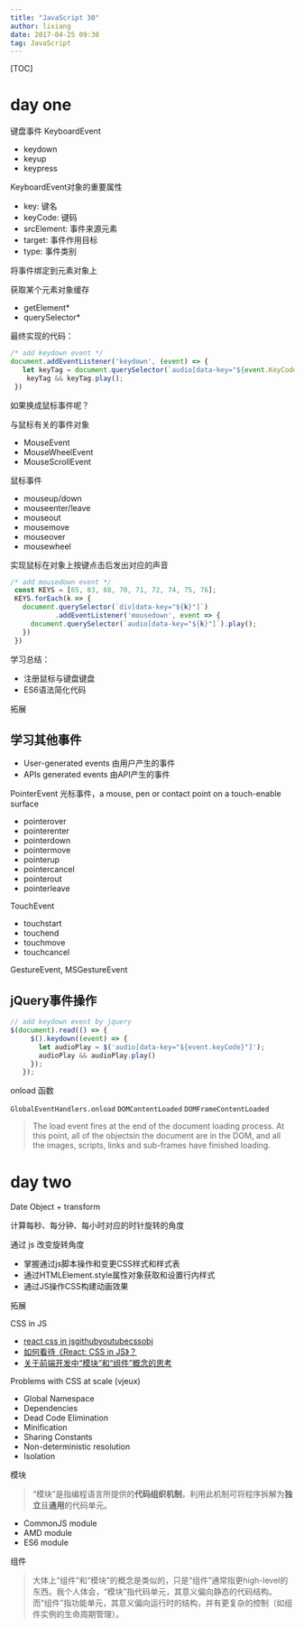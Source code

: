 ```yaml
---
title: "JavaScript 30"
author: lixiang
date: 2017-04-25 09:30
tag: JavaScript
---
```


[TOC]

# day one

键盘事件 KeyboardEvent

* keydown
* keyup
* keypress

KeyboardEvent对象的重要属性

* key: 键名
* keyCode: 键码
* srcElement: 事件来源元素
* target: 事件作用目标
* type: 事件类别

将事件绑定到元素对象上

获取某个元素对象缓存

* getElement*
* querySelector*

最终实现的代码：

``` javascript
/* add keydown event */
document.addEventListener('keydown', (event) => {
   let keyTag = document.querySelector(`audio[data-key="${event.KeyCode}"]`);
    keyTag && keyTag.play();
 })
```

如果换成鼠标事件呢？

与鼠标有关的事件对象

* MouseEvent
* MouseWheelEvent
* MouseScrollEvent

鼠标事件

* mouseup/down
* mouseenter/leave
* mouseout
* mousemove
* mouseover
* mousewheel

实现鼠标在对象上按键点击后发出对应的声音

``` javascript
/* add mousedown event */
 const KEYS = [65, 83, 68, 70, 71, 72, 74, 75, 76];
 KEYS.forEach(k => {
   document.querySelector(`div[data-key="${k}"]`)
           .addEventListener('mousedown', event => {
     document.querySelector(`audio[data-key="${k}"]`).play();
   })
 })
```

学习总结：

* 注册鼠标与键盘键盘
* ES6语法简化代码

拓展

## 学习其他事件

* User-generated events 由用户产生的事件
* APIs generated events 由API产生的事件

PointerEvent 光标事件，a mouse, pen or contact point on a touch-enable surface

* pointerover
* pointerenter
* pointerdown
* pointermove
* pointerup
* pointercancel
* pointerout
* pointerleave

TouchEvent

* touchstart
* touchend
* touchmove
* touchcancel

GestureEvent, MSGestureEvent

## jQuery事件操作

``` javascript
// add keydown event by jquery
$(document).read(() => {
     $().keydown((event) => {
       let audioPlay = $('audio[data-key="${event.keyCode}"]');
       audioPlay && audioPlay.play()
     });
   });
```

onload 函数

`GlobalEventHandlers.onload` `DOMContentLoaded` `DOMFrameContentLoaded`

> The load event fires at the end of the document loading process. At this point, all of the objectsin the document are in the DOM, and all the images, scripts, links and sub-frames have finished loading.


# day two

Date Object + transform

计算每秒、每分钟、每小时对应的时针旋转的角度

通过 js 改变旋转角度

* 掌握通过js脚本操作和变更CSS样式和样式表
* 通过HTMLElement.style属性对象获取和设置行内样式
* 通过JS操作CSS构建动画效果

拓展

CSS in JS

* [react css in js](https://speakerdeck.com/vjeux/react-css-in-js)[github](https://github.com/MicheleBertoli/css-in-js)[youtube](https://www.youtube.com/watch?v=t3kuAEMXSzg)[cssobj](https://github.com/cssobj/cssobj)
* [如何看待《React: CSS in JS》？](https://github.com/hax/hax.github.com/issues/22)
* [关于前端开发中“模块”和“组件”概念的思考](https://github.com/hax/hax.github.com/issues/21)

Problems with CSS at scale (vjeux)

* Global Namespace
* Dependencies
* Dead Code Elimination
* Minification
* Sharing Constants
* Non-deterministic resolution
* Isolation

模块

> “模块”是指编程语言所提供的**代码组织机制**，利用此机制可将程序拆解为**独立**且**通用**的代码单元。

* CommonJS module
* AMD module
* ES6 module

组件

> 大体上“组件”和“模块”的概念是类似的，只是“组件”通常指更high-level的东西。我个人体会，“模块”指代码单元，其意义偏向静态的代码结构。而“组件”指功能单元，其意义偏向运行时的结构，并有更复杂的控制（如组件实例的生命周期管理）。


